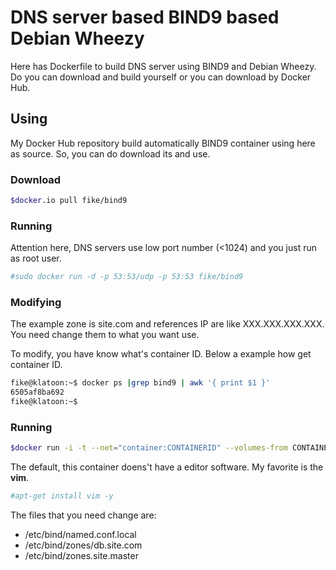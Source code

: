 # DNS server based BIND9 based Debian Wheezy

Here has Dockerfile to build DNS server using BIND9 and Debian Wheezy. 
Do you can download and build yourself or you can download by Docker Hub.

## Using

My Docker Hub repository build automatically BIND9 container using here as source. So, you can do download its and use.

### Download

```bash
$docker.io pull fike/bind9
```

### Running

Attention here, DNS servers use low port number (<1024) and you just run as root user. 

```bash
#sudo docker run -d -p 53:53/udp -p 53:53 fike/bind9
```

### Modifying

The example zone is site.com and references IP are like XXX.XXX.XXX.XXX. You need change them to what you want use. 

To modify, you have know what's container ID. Below a example how get container ID.

```bash
fike@klatoon:~$ docker ps |grep bind9 | awk '{ print $1 }'
6505af8ba692
fike@klatoon:~$ 
```

### Running

```bash
$docker run -i -t --net="container:CONTAINERID" --volumes-from CONTAINERID dns.p.o.b /bin/bash
```

The default, this container doens't have a editor software. My favorite is the **vim**.

```bash
#apt-get install vim -y
```

The files that you need change are:

- /etc/bind/named.conf.local 
- /etc/bind/zones/db.site.com  
- /etc/bind/zones.site.master

